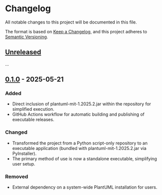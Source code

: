 # Changelog

All notable changes to this project will be documented in this file.

The format is based on [Keep a Changelog](https://keepachangelog.com/en/1.1.0),
and this project adheres to [Semantic Versioning](https://semver.org/spec/v2.0.0.html).

## [Unreleased]

...

## [0.1.0] - 2025-05-21

### Added

- Direct inclusion of plantuml-mit-1.2025.2.jar within the repository for simplified execution.
- GitHub Actions workflow for automatic building and publishing of executable releases.

### Changed

- Transformed the project from a Python script-only repository to an executable application (bundled with plantuml-mit-1.2025.2.jar via PyInstaller).
- The primary method of use is now a standalone executable, simplifying user setup.

### Removed

- External dependency on a system-wide PlantUML installation for users.

[unreleased]: https://github.com/santosvilanculos/plantuml-to-drawio/compare/v0.1.0...HEAD
[0.1.0]: https://github.com/santosvilanculos/plantuml-to-drawio/releases/tag/v0.1.0
